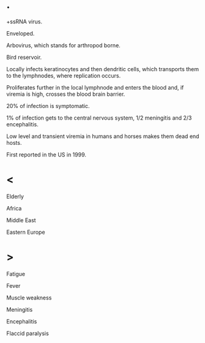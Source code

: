 # .

+ssRNA virus.

Enveloped.

Arbovirus, which stands for arthropod borne.

Bird reservoir.

Locally infects keratinocytes and then dendritic cells, which transports them to the lymphnodes, where replication occurs.

Proliferates further in the local lymphnode and enters the blood and, if viremia is high, crosses the blood brain barrier.

20% of infection is symptomatic.

1% of infection gets to the central nervous system, 1/2 meningitis and 2/3 encephalitis.

Low level and transient viremia in humans and horses makes them dead end hosts.

First reported in the US in 1999.

# <

Elderly

Africa

Middle East

Eastern Europe

# >

Fatigue

Fever

Muscle weakness

Meningitis

Encephalitis

Flaccid paralysis
